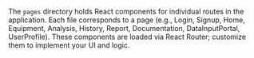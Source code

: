The `pages` directory holds React components for individual routes in the application.
Each file corresponds to a page (e.g., Login, Signup, Home, Equipment, Analysis, History, Report, Documentation, DataInputPortal, UserProfile).
These components are loaded via React Router; customize them to implement your UI and logic.
